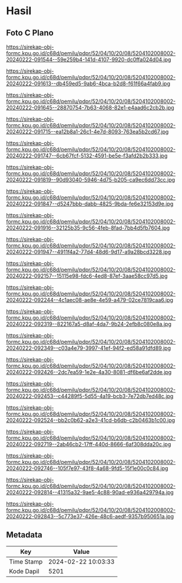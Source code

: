 # Hasil

## Foto C Plano

https://sirekap-obj-formc.kpu.go.id/c68d/pemilu/pdpr/52/04/10/20/08/5204102008002-20240222-091544--59e259b4-141d-4107-9920-dc0ffa024d04.jpg

https://sirekap-obj-formc.kpu.go.id/c68d/pemilu/pdpr/52/04/10/20/08/5204102008002-20240222-091613--db459ed5-9ab6-4bca-b2d8-f61f66a4fab9.jpg

https://sirekap-obj-formc.kpu.go.id/c68d/pemilu/pdpr/52/04/10/20/08/5204102008002-20240222-091645--28870754-7b63-4068-82e1-e4aad6c2cb2b.jpg

https://sirekap-obj-formc.kpu.go.id/c68d/pemilu/pdpr/52/04/10/20/08/5204102008002-20240222-091715--ea12b8a1-26c1-4e7d-8093-763ea5b2cd67.jpg

https://sirekap-obj-formc.kpu.go.id/c68d/pemilu/pdpr/52/04/10/20/08/5204102008002-20240222-091747--6cb67fcf-5132-4591-be5e-f3afd2b2b333.jpg

https://sirekap-obj-formc.kpu.go.id/c68d/pemilu/pdpr/52/04/10/20/08/5204102008002-20240222-091819--90d93040-5946-4d75-b205-ca9ec6dd73cc.jpg

https://sirekap-obj-formc.kpu.go.id/c68d/pemilu/pdpr/52/04/10/20/08/5204102008002-20240222-091847--d5247bbb-dabb-4825-9bda-fe6e32153d9e.jpg

https://sirekap-obj-formc.kpu.go.id/c68d/pemilu/pdpr/52/04/10/20/08/5204102008002-20240222-091916--32125b35-9c56-4feb-8fad-7bb4d5fb7604.jpg

https://sirekap-obj-formc.kpu.go.id/c68d/pemilu/pdpr/52/04/10/20/08/5204102008002-20240222-091947--4911f4a2-77d4-48d6-9d17-a9a28bcd3228.jpg

https://sirekap-obj-formc.kpu.go.id/c68d/pemilu/pdpr/52/04/10/20/08/5204102008002-20240222-092157--15115e98-fdc6-4ed8-87ef-3aae58cc97d5.jpg

https://sirekap-obj-formc.kpu.go.id/c68d/pemilu/pdpr/52/04/10/20/08/5204102008002-20240222-092244--4c1aec08-ae8e-4e59-a479-02ce7819caa6.jpg

https://sirekap-obj-formc.kpu.go.id/c68d/pemilu/pdpr/52/04/10/20/08/5204102008002-20240222-092319--822167a5-d8af-4da7-9b24-2efb8c080e8a.jpg

https://sirekap-obj-formc.kpu.go.id/c68d/pemilu/pdpr/52/04/10/20/08/5204102008002-20240222-092349--c03a4e79-3997-41ef-94f2-ed58a91dfd89.jpg

https://sirekap-obj-formc.kpu.go.id/c68d/pemilu/pdpr/52/04/10/20/08/5204102008002-20240222-092426--2dc7ea59-1e2e-4a30-8081-df6be6af2dde.jpg

https://sirekap-obj-formc.kpu.go.id/c68d/pemilu/pdpr/52/04/10/20/08/5204102008002-20240222-092453--c44289f5-5d55-4a19-bcb3-7e72db7ed48c.jpg

https://sirekap-obj-formc.kpu.go.id/c68d/pemilu/pdpr/52/04/10/20/08/5204102008002-20240222-092524--bb2c0b62-a2e3-41cd-b6db-c2b0463b1c00.jpg

https://sirekap-obj-formc.kpu.go.id/c68d/pemilu/pdpr/52/04/10/20/08/5204102008002-20240222-092719--2ab46cb2-17ff-440d-8666-6af308dda20c.jpg

https://sirekap-obj-formc.kpu.go.id/c68d/pemilu/pdpr/52/04/10/20/08/5204102008002-20240222-092746--105f7e97-43f8-4a68-9fd5-15f1e00c0c84.jpg

https://sirekap-obj-formc.kpu.go.id/c68d/pemilu/pdpr/52/04/10/20/08/5204102008002-20240222-092814--41315a32-9ae5-4c88-90ad-e936a429794a.jpg

https://sirekap-obj-formc.kpu.go.id/c68d/pemilu/pdpr/52/04/10/20/08/5204102008002-20240222-092843--5c773e37-426e-48c6-aedf-9357b950651a.jpg


## Metadata

| Key        | Value               |
| ---------- | ------------------- |
| Time Stamp | 2024-02-22 10:03:33 |
| Kode Dapil | 5201                |



